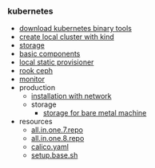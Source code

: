 ### kubernetes

* [download kubernetes binary tools](download.kubernetes.binary.tools.md)
* [create local cluster with kind](create.local.cluster.with.kind.md)
* [storage](storage/README.md)
* [basic components](basic/README.md)
* [local static provisioner](local.static.provisioner.md)
* [rook ceph](rook.ceph.md)
* [monitor](monitor/README.md)
* production
    + [installation with network](production/installation.with.network.md)
    + storage
        * [storage for bare metal machine](production/storage.for.bare.metal.machine.md)
* resources
    + [all.in.one.7.repo](resources/all.in.one.7.repo.md)
    + [all.in.one.8.repo](resources/all.in.one.8.repo.md)
    + [calico.yaml](resources/calico.yaml.md)
    + [setup.base.sh](resources/setup.base.sh.md)
